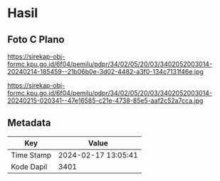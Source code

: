 # Hasil

## Foto C Plano

https://sirekap-obj-formc.kpu.go.id/6f04/pemilu/pdpr/34/02/05/20/03/3402052003014-20240214-185459--21b06b0e-3d02-4482-a3f0-134c7131f46e.jpg

https://sirekap-obj-formc.kpu.go.id/6f04/pemilu/pdpr/34/02/05/20/03/3402052003014-20240215-020341--47e16585-c21e-4738-85e5-aaf2c52a7cca.jpg


## Metadata

| Key        | Value               |
| ---------- | ------------------- |
| Time Stamp | 2024-02-17 13:05:41 |
| Kode Dapil | 3401                |



